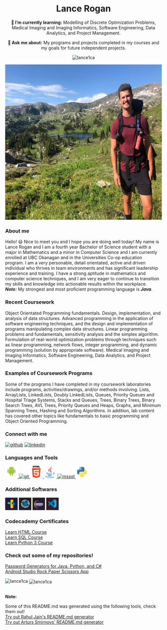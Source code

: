 <h1 align="center"> Lance Rogan </h1>
<p align="center">
<b>🌱 I’m currently learning:</b> Modelling of Discrete Optimization Problems, Medical Imaging and Imaging Informatics, Software Engineering, Data Analytics, and Project Management.</p>
<p align="center">
  <b>💬 Ask me about:</b> My programs and projects completed in my courses and my goals for future independent projects.
  </p>
<p align="center"> <img src="https://komarev.com/ghpvc/?username=lance1ca&label=Profile%20views&color=0e75b6&style=flat" alt="lance1ca" /> </p>

<p align="center"><img src="https://github.com/lance1ca/lance1ca/blob/main/images/LR%20-%20Hiking.jpeg" alt="hiking" width="700" height="500" /></p>

<h3>About me</h3>
<p>
  
Hello! 😃 Nice to meet you and I hope you are doing well today! My name is Lance Rogan and I am a fourth year Bachelor of Science student with a major in Mathematics and a minor in Computer Science and I am currently enrolled at UBC Okanagan and in the Universities Co-op education program. I am a very personable, detail orientated, active and driven individual who thrives in team environments and has significant leadership experience and training. I have a strong aptitude in mathematics and computer science techniques, and I am very eager to continue to transition my skills and knowledge into actionable results within the workplace.
  <br>
  ***Note:*** My strongest and most proficient programming language is ***Java***.

</p>

<h3>Recent Coursework</h3>
<p>
  
Object Orientated Programming fundamentals. Design, implementation, and analysis of data structures. Advanced programming in the application of software engineering techniques, and the design and implementation of programs manipulating complex data structures. Linear programming problems and fundamentals, sensitivity analysis and the simplex algorithm. Formulation of real-world optimization problems through techniques such as linear programming, network flows, integer programming, and dynamic programming (solution by appropriate software). Medical Imaging and Imaging Informatics, Software Engineering, Data Analytics, and Project Management.

</p>

<h3>Examples of Coursework Programs</h3>
<p>
  
Some of the programs I have completed in my coursework laboratories include programs, activities/drawings, and/or methods involving: Lists, ArrayLists, LinkedLists, Doubly LinkedLists, Queues, Priority Queues and Hospital Triage Systems, Stacks and Queues, Trees, Binary Trees, Binary Search Trees, AVL Trees, Priority Queues and Heaps, Graphs, and Minimum Spanning Trees, Hashing and Sorting Algorithms. In addition, lab content has covered other topics like fundamentals to basic programming and Object Oriented Programming.

</p>

<h3 align="left">Connect with me</h3>

[<img src='https://cdn.jsdelivr.net/npm/simple-icons@3.0.1/icons/github.svg' alt='github' height='40'>](https://github.com/lance1ca)  [<img src='https://raw.githubusercontent.com/rahuldkjain/github-profile-readme-generator/master/src/images/icons/Social/linked-in-alt.svg' alt='linkedin' height='40'>](https://www.linkedin.com/in/lance-rogan/)  

<h3 align="left">Languages and Tools</h3>
<p align="left"> <a href="https://developer.android.com" target="_blank" rel="noreferrer"> <img src="https://raw.githubusercontent.com/devicons/devicon/master/icons/android/android-original-wordmark.svg" alt="android" width="40" height="40"/> </a> <a href="https://git-scm.com/" target="_blank" rel="noreferrer"> <img src="https://www.vectorlogo.zone/logos/git-scm/git-scm-icon.svg" alt="git" width="40" height="40"/> </a> <a href="https://www.w3.org/html/" target="_blank" rel="noreferrer"> <img src="https://raw.githubusercontent.com/devicons/devicon/master/icons/html5/html5-original-wordmark.svg" alt="html5" width="40" height="40"/> </a> <a href="https://www.java.com" target="_blank" rel="noreferrer"> <img src="https://raw.githubusercontent.com/devicons/devicon/master/icons/java/java-original.svg" alt="java" width="40" height="40"/> </a> <a href="https://www.microsoft.com/en-us/sql-server" target="_blank" rel="noreferrer"> <img src="https://www.svgrepo.com/show/303229/microsoft-sql-server-logo.svg" alt="mssql" width="40" height="40"/> </a> <a href="https://www.python.org" target="_blank" rel="noreferrer"> <img src="https://raw.githubusercontent.com/devicons/devicon/master/icons/python/python-original.svg" alt="python" width="40" height="40"/> </a> </p>


<h3 align="left">Additional Softwares</h3>
<p align="left">
<a href="https://www.ibm.com/ca-en/products/ilog-cplex-optimization-studio" target="_blank" rel="noreferrer"><img src="https://github.com/lance1ca/lance1ca/blob/main/images/IBM_ILOG_CPLEX.png" alt="IBM" width="40" height="40"/></a> <a href="https://www.maplesoft.com/" target="_blank" rel="noreferrer"><img src="https://github.com/lance1ca/lance1ca/blob/main/images/Maple.png" alt="maple" width="40" height="40"/></a> <a href="https://www.eclipse.org/ide/" target="_blank" rel="noreferrer"><img src="https://github.com/lance1ca/lance1ca/blob/main/images/Eclipse.png" alt="eclipse" width="40" height="40"/></a> <a href="https://code.visualstudio.com/" target="_blank" rel="noreferrer"><img src="https://github.com/lance1ca/lance1ca/blob/main/images/VS.png" alt="vs" width="40" height="40"/></a> 
  
  <h3 align="left">Codecademy Certificates</h3>
  <a href="https://github.com/lance1ca/lance1ca/blob/main/images/Learn%20HTML%20-%20Lance%20Rogan%20-%20Codecademy.pdf">Learn HTML Course</a>
  <br>
  <a href="https://github.com/lance1ca/lance1ca/blob/main/images/Learn%20SQL%20Course%20-%20Lance%20Rogan%20_%20Codecademy.pdf">Learn SQL Course</a>
    <br>
  <a href="https://github.com/lance1ca/lance1ca/blob/main/images/Learn%20Python%203%20-%20Lance%20Rogan%20-%20Codecademy.pdf">Learn Python 3 Course</a>
  
   <h3 align="left">Check out some of my repositories!</h3>
  <a href="https://github.com/lance1ca/Password-Generators">Password Generators for Java, Python, and C#</a>
  <br>
  <a href="https://github.com/lance1ca/RockPaperScissorsApp">Android Studio Rock Paper Scissors App</a>
  
  
</p>

<p><img align="left" src="https://github-readme-stats.vercel.app/api/top-langs?username=lance1ca&show_icons=true&locale=en&layout=compact" alt="lance1ca" /></p>

<p>&nbsp;<img align="center" src="https://github-readme-stats.vercel.app/api?username=lance1ca&show_icons=true&locale=en" alt="lance1ca" /></p>

<br>
<b>Note:</b>
<p>Some of this README.md was generated using the following tools, check them out!<br>
<a href="https://github.com/rahuldkjain/github-profile-readme-generator">Try out Rahul Jain's README.md generator</a> <br>
<a href="https://github.com/arturssmirnovs/github-profile-readme-generator">Try out Arturs Smirnovs' README.md generator</a></p>
